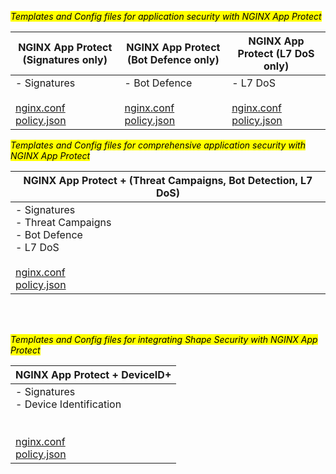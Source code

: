 <mark>*Templates and Config files for application security with NGINX App Protect*</mark>

| NGINX App Protect (Signatures only)                                                                                          | NGINX App Protect  (Bot Defence only)                                                                |  NGINX App Protect (L7 DoS only)                                                                                              |
|-                                                                                                                             |-                                                                                                     | -                                                                                                                             |
| - Signatures  <br><br> [nginx.conf](configs/waf-nginx.conf) <br> [policy.json](policies/nap_policy_waf.json)     | - Bot Defence <br><br> [nginx.conf](configs/bot-nginx.conf) <br> [policy.json](policies/nap_policy_bot.json)     | - L7 DoS <br><br> [nginx.conf](configs/dos-nginx.conf) <br> [policy.json](policies/nap_policy_dos.json)                       |


<mark>*Templates and Config files for comprehensive application security with NGINX App Protect*</mark>

| NGINX App Protect + (Threat Campaigns, Bot Detection, L7 DoS)                                                                                                                          |
|-                                                                                                                                                                                       |
| - Signatures <br> - Threat Campaigns <br> - Bot Defence <br> - L7 DoS <br><br> [nginx.conf](configs/waf_tc_bot_dos-nginx.conf) <br> [policy.json](policies/nap_policy_tc_bot_dos.json)   |

<br>
<br>

<mark>*Templates and Config files for integrating Shape Security with NGINX App Protect*</mark>

| NGINX App Protect + DeviceID+                                                                                                                    |
|-                                                                                                                                                 |
| - Signatures <br> - Device Identification <br><br><br> [nginx.conf](configs/waf-nginx.conf) <br> [policy.json](policies/nap_policy_waf.json)     |
